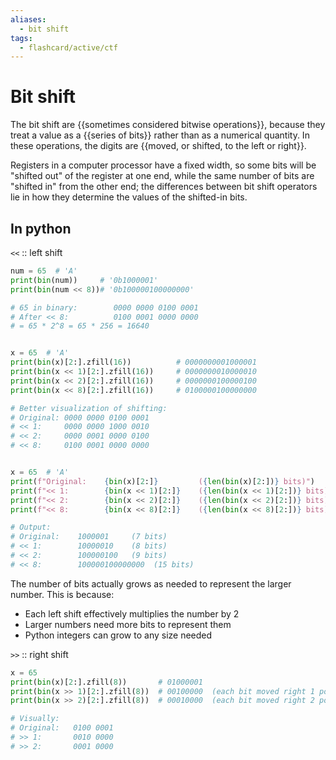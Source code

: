 ```yaml
---
aliases:
  - bit shift
tags:
  - flashcard/active/ctf
---
```


# Bit shift

The bit shift are {{sometimes considered bitwise operations}}, because they treat a value as a {{series of bits}} rather than as a numerical quantity. In these operations, the digits are {{moved, or shifted, to the left or right}}. <!--SR:!2024-12-18,4,270!2024-12-18,4,270!2024-12-18,4,270--> 

Registers in a computer processor have a fixed width, so some bits will be "shifted out" of the register at one end, while the same number of bits are "shifted in" from the other end; the differences between bit shift operators lie in how they determine the values of the shifted-in bits. 

## In python   
`<<` :: left shift <!--SR:!2024-12-18,4,270-->
```py
num = 65  # 'A'
print(bin(num))     # '0b1000001'
print(bin(num << 8))# '0b100000100000000'

# 65 in binary:        0000 0000 0100 0001
# After << 8:          0100 0001 0000 0000
# = 65 * 2^8 = 65 * 256 = 16640


x = 65  # 'A'
print(bin(x)[2:].zfill(16))          # 0000000001000001
print(bin(x << 1)[2:].zfill(16))     # 0000000010000010
print(bin(x << 2)[2:].zfill(16))     # 0000000100000100
print(bin(x << 8)[2:].zfill(16))     # 0100000100000000

# Better visualization of shifting:
# Original: 0000 0000 0100 0001
# << 1:     0000 0000 1000 0010
# << 2:     0000 0001 0000 0100
# << 8:     0100 0001 0000 0000


x = 65  # 'A'
print(f"Original:    {bin(x)[2:]}         ({len(bin(x)[2:])} bits)")          # 1000001
print(f"<< 1:        {bin(x << 1)[2:]}    ({len(bin(x << 1)[2:])} bits)")    # 10000010
print(f"<< 2:        {bin(x << 2)[2:]}    ({len(bin(x << 2)[2:])} bits)")    # 100000100
print(f"<< 8:        {bin(x << 8)[2:]}    ({len(bin(x << 8)[2:])} bits)")    # 100000100000000

# Output:
# Original:    1000001     (7 bits)
# << 1:        10000010    (8 bits)
# << 2:        100000100   (9 bits)
# << 8:        100000100000000  (15 bits)
```

The number of bits actually grows as needed to represent the larger number. This is because:

- Each left shift effectively multiplies the number by 2
- Larger numbers need more bits to represent them
- Python integers can grow to any size needed


`>>` :: right shift <!--SR:!2024-12-18,4,270-->
```py
x = 65
print(bin(x)[2:].zfill(8))       # 01000001
print(bin(x >> 1)[2:].zfill(8))  # 00100000  (each bit moved right 1 position)
print(bin(x >> 2)[2:].zfill(8))  # 00010000  (each bit moved right 2 positions)

# Visually:
# Original:   0100 0001
# >> 1:       0010 0000
# >> 2:       0001 0000
```
